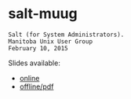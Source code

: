 salt-muug
=========

	Salt (for System Administrators).
	Manitoba Unix User Group
	February 10, 2015

Slides available:
*	[online](https://secure.ciscodude.net/presentations/salt-muug)
*	[offline/pdf](https://secure.ciscodude.net/presentations/salt-muug.pdf)

